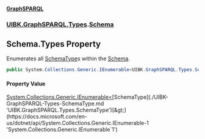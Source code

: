 #### [GraphSPARQL](./index.md 'index')
### [UIBK.GraphSPARQL.Types](./UIBK-GraphSPARQL-Types.md 'UIBK.GraphSPARQL.Types').[Schema](./UIBK-GraphSPARQL-Types-Schema.md 'UIBK.GraphSPARQL.Types.Schema')
## Schema.Types Property
Enumerates all [SchemaType](./UIBK-GraphSPARQL-Types-SchemaType.md 'UIBK.GraphSPARQL.Types.SchemaType')s within the [Schema](./UIBK-GraphSPARQL-Types-Schema.md 'UIBK.GraphSPARQL.Types.Schema').  
```csharp
public System.Collections.Generic.IEnumerable<UIBK.GraphSPARQL.Types.SchemaType> Types { get; set; }
```
#### Property Value
[System.Collections.Generic.IEnumerable&lt;](https://docs.microsoft.com/en-us/dotnet/api/System.Collections.Generic.IEnumerable-1 'System.Collections.Generic.IEnumerable`1')[SchemaType](./UIBK-GraphSPARQL-Types-SchemaType.md 'UIBK.GraphSPARQL.Types.SchemaType')[&gt;](https://docs.microsoft.com/en-us/dotnet/api/System.Collections.Generic.IEnumerable-1 'System.Collections.Generic.IEnumerable`1')  
